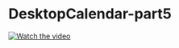 # DesktopCalendar-part5
[![Watch the video](https://i.ytimg.com/vi/yS5yovgei2c/hqdefault.jpg?sqp=-oaymwEcCNACELwBSFXyq4qpAw4IARUAAIhCGAFwAcABBg==&rs=AOn4CLANSOkGbZrkHkoWMXgb1Uf5g4YwBg)](https://www.youtube.com/watch?v=yS5yovgei2c)
